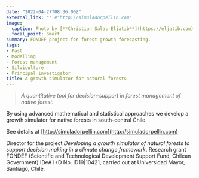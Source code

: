 ```yaml
---
date: "2022-04-27T08:36:00Z"
external_link: "" #"http://simuladorpellin.com"
image:
  caption: Photo by [**Christian Salas-Eljatib**](https://eljatib.com)
  focal_point: Smart
summary: FONDEF project for forest growth forecasting.
tags:
- Past
- Modelling
- Forest management
- Silviculture
- Principal investigator
title: A growth simulator for natural forests
---
```


> *A quantitative tool for decision-support in forest management of native forest.*

By using advanced mathematical and statistical approaches we develop a  growth simulator for native forests  in south-central Chile.

See details at [http://simuladorpellin.com](http://simuladorpellin.com)

Director for the project *Developing a growth simulator of natural forests to support decision making in a climate change framework*. 
  Research grant FONDEF (Scientific and Technological Development
  Support Fund, Chilean Government) IDeA I+D No. ID19|10421, 
 carried out at Universidad Mayor, Santiago, Chile.



<!--- 
(see details here `http://simuladorpellin.com`)
-->